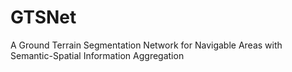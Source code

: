 # GTSNet
A Ground Terrain Segmentation Network for Navigable Areas with Semantic-Spatial Information Aggregation
